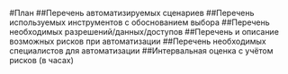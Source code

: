 #План
##Перечень автоматизируемых сценариев
##Перечень используемых инструментов с обоснованием выбора
##Перечень необходимых разрешений/данных/доступов
##Перечень и описание возможных рисков при автоматизации
##Перечень необходимых специалистов для автоматизации
##Интервальная оценка с учётом рисков (в часах)
